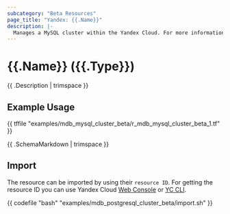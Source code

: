 ```yaml
---
subcategory: "Beta Resources"
page_title: "Yandex: {{.Name}}"
description: |-
  Manages a MySQL cluster within the Yandex Cloud. For more information, see the official documentation https://cloud.yandex.com/docs/managed-mysql/. How to connect to the DB https://yandex.cloud/docs/managed-mysql/quickstart#connect. To connect, use port 6432. The port number is not configurable.
---
```


# {{.Name}} ({{.Type}})

{{ .Description | trimspace }}

## Example Usage

{{ tffile "examples/mdb_mysql_cluster_beta/r_mdb_mysql_cluster_beta_1.tf" }}

{{ .SchemaMarkdown | trimspace }}

## Import

The resource can be imported by using their `resource ID`. For getting the resource ID you can use Yandex Cloud [Web Console](https://console.yandex.cloud) or [YC CLI](https://yandex.cloud/docs/cli/quickstart).

{{ codefile "bash" "examples/mdb_postgresql_cluster_beta/import.sh" }}
